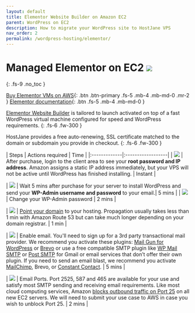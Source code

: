 ```yaml
---
layout: default
title: Elementor Website Builder on Amazon EC2
parent: WordPress on EC2
description: How to migrate your WordPress site to HostJane VPS
nav_order: 2
permalink: /wordpress-hosting/elementor/
---
```


# Managed Elementor on EC2 ![](/assets/wave.svg)
{: .fs-9 .no_toc }

[Buy Elementor VMs on AWS](https://cloud.hostjane.com/vps/?appType=0&app=2){: .btn .btn-primary .fs-5 .mb-4 .mb-md-0 .mr-2 } [Elementor documentation](https://elementor.com/help/){: .btn .fs-5 .mb-4 .mb-md-0 }

[Elementor Website Builder](https://elementor.com/) is tailored to launch activated on top of a fast WordPress virtual machine configured for speed and WordPress requirements. 
{: .fs-6 .fw-300 }

HostJane provides a free auto-renewing, SSL certificate matched to the domain or subdomain you provide in checkout.
{: .fs-6 .fw-300 }

| Steps       | Actions required    | Time |
|:-------------|:------------------|
|   ![](/assets/one.svg)           | After purchase, login to the client area to see your **root password and IP address**. Amazon assigns a static IP address immediately, but your VPS will not be active until WordPress has finished installing. | Instant |

|   ![](/assets/two.svg)           | Wait 5 mins after purchase for your server to install WordPress and send your **WP-Admin username and password** to your email.| 5 mins |
| ![](/assets/three.svg)  | Change your WP-Admin password  | 2 mins |

| ![](/assets/four.svg) | [Point your domain](/point-your-domain/) to your hosting. Propagation usually takes less than 1 min with Amazon Route 53 but can take much longer depending on your domain registrar. | 1 min |

| ![](/assets/five.svg)  | Enable email. You'll need to sign up for a 3rd party transactional mail provider. We recommend you activate these plugins: [Mail Gun for WordPress](https://wordpress.org/plugins/mailgun/) or [Brevo](https://wordpress.org/plugins/mailin/) or use a free compatible SMTP plugin like [WP Mail SMTP](https://wordpress.org/plugins/wp-mail-smtp/) or [Post SMTP](https://wordpress.org/plugins/post-smtp/) for Gmail or email services that don’t offer their own plugin. If you need to send an email blast, we recommend you activate [MailChimp](https://wordpress.org/plugins/mailchimp-for-wp/), Brevo, or [Constant Contact](https://wordpress.org/plugins/constant-contact-forms/). | 5 mins |

| ![](/assets/six.svg)  | Email Ports. Port 2525, 587 and 465 are available for your use and satisfy most SMTP sending and receiving email requirements. Like most cloud computing services, Amazon [blocks outbound traffic on Port 25](https://docs.aws.amazon.com/AWSEC2/latest/UserGuide/ec2-resource-limits.html#port-25-throttle) on all new EC2 servers. We will need to submit your use case to AWS in case you wish to unblock Port 25. | 2 mins |